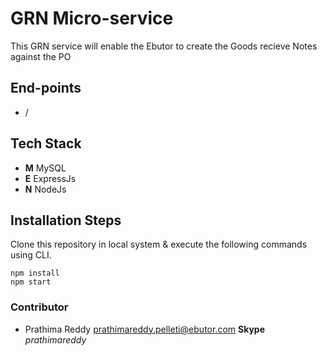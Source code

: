 
# GRN Micro-service
This GRN service will enable the Ebutor to create the Goods recieve Notes against the PO

## End-points

- /

## Tech Stack
 - **M** MySQL
 - **E** ExpressJs
 - **N** NodeJs
  
## Installation Steps
Clone this repository in local system & execute the following commands using CLI.

``` 
npm install
npm start

```

### Contributor

 - Prathima Reddy
   [prathimareddy.pelleti@ebutor.com](mailto:prathimareddy.pelleti@ebutor.com) **Skype**
   *prathimareddy*
